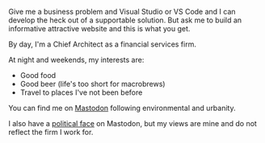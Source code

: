 Give me a business problem and Visual Studio or VS Code and I can develop the heck out of a supportable solution.  But ask me to build an informative attractive website and this is what you get.

By day, I'm a Chief Architect as a financial services firm.

At night and weekends, my interests are:
- Good food
- Good beer (life's too short for macrobrews)
- Travel to places I've not been before

You can find me on <a rel="me" href="https://mastodon.green/@GPetrites">Mastodon</a> following environmental and urbanity.

I also have a <a rel="me" href="https://mastodon.social/@gpetrites">political face</a> on Mastodon, but my views are mine and do not reflect the firm I work for.
